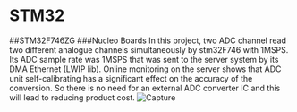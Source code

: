 # STM32
##STM32F746ZG
###Nucleo Boards
In this project, two ADC channel read two different analogue channels simultaneously by stm32F746 with 1MSPS.
Its ADC sample rate was 1MSPS that was sent to the server system by its DMA Ethernet (LWIP lib). Online monitoring on the server shows that ADC unit self-calibrating has a significant effect on the accuracy of the conversion. So there is no need for an external ADC converter IC and this will lead to reducing product cost.
![Capture](https://user-images.githubusercontent.com/79801785/121144401-33183f80-c853-11eb-9e1f-7b3e7059a532.JPG)


